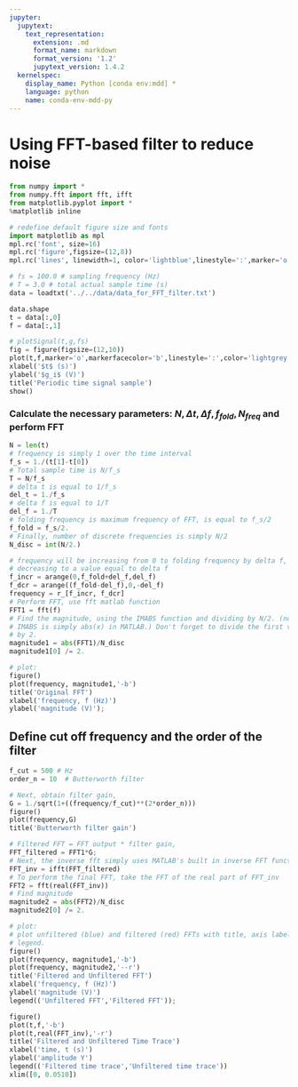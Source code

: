 ```yaml
---
jupyter:
  jupytext:
    text_representation:
      extension: .md
      format_name: markdown
      format_version: '1.2'
      jupytext_version: 1.4.2
  kernelspec:
    display_name: Python [conda env:mdd] *
    language: python
    name: conda-env-mdd-py
---
```


# Using FFT-based filter to reduce noise


```python jupyter={"outputs_hidden": false}
from numpy import *
from numpy.fft import fft, ifft
from matplotlib.pyplot import *
%matplotlib inline

# redefine default figure size and fonts
import matplotlib as mpl
mpl.rc('font', size=16)
mpl.rc('figure',figsize=(12,8))
mpl.rc('lines', linewidth=1, color='lightblue',linestyle=':',marker='o')
```

```python jupyter={"outputs_hidden": false}
# fs = 100.0 # sampling frequency (Hz)
# T = 3.0 # total actual sample time (s)
data = loadtxt('../../data/data_for_FFT_filter.txt')
```

```python jupyter={"outputs_hidden": false}
data.shape
t = data[:,0]
f = data[:,1]
```

```python jupyter={"outputs_hidden": false}
# plotSignal(t,g,fs)
fig = figure(figsize=(12,10))
plot(t,f,marker='o',markerfacecolor='b',linestyle=':',color='lightgrey')
xlabel('$t$ (s)')
ylabel('$g_i$ (V)')
title('Periodic time signal sample')
show()
```

### Calculate the necessary parameters: $N, \Delta t, \Delta f, f_{fold},N_{freq}$ and perform FFT

```python
N = len(t)
# frequency is simply 1 over the time interval
f_s = 1./(t[1]-t[0])
# Total sample time is N/f_s
T = N/f_s
# delta t is equal to 1/f_s
del_t = 1./f_s
# delta f is equal to 1/T
del_f = 1./T
# folding frequency is maximum frequency of FFT, is equal to f_s/2
f_fold = f_s/2.
# Finally, number of discrete frequencies is simply N/2
N_disc = int(N/2.)

# frequency will be increasing from 0 to folding frequency by delta f, then
# decreasing to a value equal to delta f
f_incr = arange(0,f_fold+del_f,del_f)
f_dcr = arange((f_fold-del_f),0,-del_f)
frequency = r_[f_incr, f_dcr]
# Perform FFT, use fft matlab function
FFT1 = fft(f)
# Find the magnitude, using the IMABS function and dividing by N/2. (note
# IMABS is simply abs(x) in MATLAB.) Don't forget to divide the first value
# by 2. 
magnitude1 = abs(FFT1)/N_disc
magnitude1[0] /= 2.
```

```python jupyter={"outputs_hidden": false}
# plot:
figure()
plot(frequency, magnitude1,'-b')
title('Original FFT')
xlabel('frequency, f (Hz)')
ylabel('magnitude (V)');
```

## Define cut off frequency and the order of the filter

```python
f_cut = 500 # Hz
order_n = 10  # Butterworth filter
```

```python jupyter={"outputs_hidden": false}
# Next, obtain filter gain,
G = 1./sqrt(1+((frequency/f_cut)**(2*order_n)))
figure()
plot(frequency,G)
title('Butterworth filter gain')
```

```python jupyter={"outputs_hidden": false}
# Filtered FFT = FFT output * filter gain,
FFT_filtered = FFT1*G; 
# Next, the inverse fft simply uses MATLAB's built in inverse FFT function.
FFT_inv = ifft(FFT_filtered)
# To perform the final FFT, take the FFT of the real part of FFT_inv
FFT2 = fft(real(FFT_inv))
# Find magnitude 
magnitude2 = abs(FFT2)/N_disc
magnitude2[0] /= 2.
```

```python jupyter={"outputs_hidden": false}
# plot:
# plot unfiltered (blue) and filtered (red) FFTs with title, axis labels, and
# legend.
figure()
plot(frequency, magnitude1,'-b')
plot(frequency, magnitude2,'--r')
title('Filtered and Unfiltered FFT')
xlabel('frequency, f (Hz)')
ylabel('magnitude (V)')
legend(('Unfiltered FFT','Filtered FFT'));
```

```python jupyter={"outputs_hidden": false}
figure()
plot(t,f,'-b')
plot(t,real(FFT_inv),'-r')
title('Filtered and Unfiltered Time Trace')
xlabel('time, t (s)')
ylabel('amplitude Y')
legend(('Filtered time trace','Unfiltered time trace'))
xlim([0, 0.0510])
```

